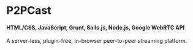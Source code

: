 # P2PCast
#### HTML/CSS, JavaScript, Grunt, Sails.js, Node.js, Google WebRTC API

A server-less, plugin-free, in-browser peer-to-peer streaming platform.